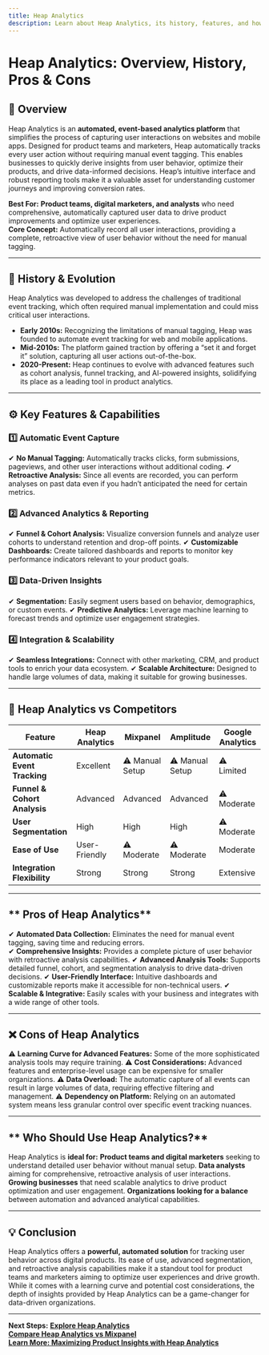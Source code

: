 ```yaml
---
title: Heap Analytics
description: Learn about Heap Analytics, its history, features, and how it compares to other product analytics platforms.
---
```


# **Heap Analytics: Overview, History, Pros & Cons**

## **📌 Overview**  
Heap Analytics is an **automated, event-based analytics platform** that simplifies the process of capturing user interactions on websites and mobile apps. Designed for product teams and marketers, Heap automatically tracks every user action without requiring manual event tagging. This enables businesses to quickly derive insights from user behavior, optimize their products, and drive data-informed decisions. Heap’s intuitive interface and robust reporting tools make it a valuable asset for understanding customer journeys and improving conversion rates.

 **Best For:** **Product teams, digital marketers, and analysts** who need comprehensive, automatically captured user data to drive product improvements and optimize user experiences.  
 **Core Concept:** Automatically record all user interactions, providing a complete, retroactive view of user behavior without the need for manual tagging.

---

## **📜 History & Evolution**  
Heap Analytics was developed to address the challenges of traditional event tracking, which often required manual implementation and could miss critical user interactions.

- **Early 2010s:** Recognizing the limitations of manual tagging, Heap was founded to automate event tracking for web and mobile applications.
- **Mid-2010s:** The platform gained traction by offering a “set it and forget it” solution, capturing all user actions out-of-the-box.
- **2020-Present:** Heap continues to evolve with advanced features such as cohort analysis, funnel tracking, and AI-powered insights, solidifying its place as a leading tool in product analytics.

---

## **⚙️ Key Features & Capabilities**

### **1️⃣ Automatic Event Capture**
✔ **No Manual Tagging:** Automatically tracks clicks, form submissions, pageviews, and other user interactions without additional coding.
✔ **Retroactive Analysis:** Since all events are recorded, you can perform analyses on past data even if you hadn’t anticipated the need for certain metrics.

### **2️⃣ Advanced Analytics & Reporting**
✔ **Funnel & Cohort Analysis:** Visualize conversion funnels and analyze user cohorts to understand retention and drop-off points.
✔ **Customizable Dashboards:** Create tailored dashboards and reports to monitor key performance indicators relevant to your product goals.

### **3️⃣ Data-Driven Insights**
✔ **Segmentation:** Easily segment users based on behavior, demographics, or custom events.
✔ **Predictive Analytics:** Leverage machine learning to forecast trends and optimize user engagement strategies.

### **4️⃣ Integration & Scalability**
✔ **Seamless Integrations:** Connect with other marketing, CRM, and product tools to enrich your data ecosystem.
✔ **Scalable Architecture:** Designed to handle large volumes of data, making it suitable for growing businesses.

---

## **🔄 Heap Analytics vs Competitors**

| Feature                     | Heap Analytics   | Mixpanel         | Amplitude        | Google Analytics  |
|-----------------------------|------------------|------------------|------------------|-------------------|
| **Automatic Event Tracking** |  Excellent  | ⚠ Manual Setup   | ⚠ Manual Setup   | ⚠ Limited          |
| **Funnel & Cohort Analysis**   |  Advanced   |  Advanced      |  Advanced      | ⚠ Moderate         |
| **User Segmentation**          |  High       |  High          |  High          | ⚠ Moderate         |
| **Ease of Use**                |  User-Friendly| ⚠ Moderate      | ⚠ Moderate      |  Moderate         |
| **Integration Flexibility**    |  Strong     |  Strong        |  Strong        |  Extensive        |

---

## ** Pros of Heap Analytics**
✔ **Automated Data Collection:** Eliminates the need for manual event tagging, saving time and reducing errors.  
✔ **Comprehensive Insights:** Provides a complete picture of user behavior with retroactive analysis capabilities.
✔ **Advanced Analysis Tools:** Supports detailed funnel, cohort, and segmentation analysis to drive data-driven decisions.
✔ **User-Friendly Interface:** Intuitive dashboards and customizable reports make it accessible for non-technical users.
✔ **Scalable & Integrative:** Easily scales with your business and integrates with a wide range of other tools.

---

## **❌ Cons of Heap Analytics**
⚠ **Learning Curve for Advanced Features:** Some of the more sophisticated analysis tools may require training.
⚠ **Cost Considerations:** Advanced features and enterprise-level usage can be expensive for smaller organizations.
⚠ **Data Overload:** The automatic capture of all events can result in large volumes of data, requiring effective filtering and management.
⚠ **Dependency on Platform:** Relying on an automated system means less granular control over specific event tracking nuances.

---

## ** Who Should Use Heap Analytics?**
Heap Analytics is **ideal for:**
 **Product teams and digital marketers** seeking to understand detailed user behavior without manual setup.
 **Data analysts** aiming for comprehensive, retroactive analysis of user interactions.
 **Growing businesses** that need scalable analytics to drive product optimization and user engagement.
 **Organizations looking for a balance** between automation and advanced analytical capabilities.

---

## **💡 Conclusion**
Heap Analytics offers a **powerful, automated solution** for tracking user behavior across digital products. Its ease of use, advanced segmentation, and retroactive analysis capabilities make it a standout tool for product teams and marketers aiming to optimize user experiences and drive growth. While it comes with a learning curve and potential cost considerations, the depth of insights provided by Heap Analytics can be a game-changer for data-driven organizations.

---

 **Next Steps:**
 **[Explore Heap Analytics](https://heap.io/)**  
 **[Compare Heap Analytics vs Mixpanel](#)**  
 **[Learn More: Maximizing Product Insights with Heap Analytics](#)**
